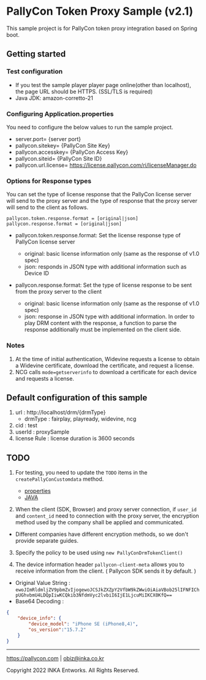 # PallyCon Token Proxy Sample (v2.1)

This sample project is for PallyCon token proxy integration based on Spring boot.

## Getting started

### Test configuration

- If you test the sample player player page online(other than localhost), the page URL should be HTTPS. (SSL/TLS is required)
- Java JDK: amazon-corretto-21

### Configuring Application.properties

You need to configure the below values to run the sample project.

- server.port= {server port}
- pallycon.sitekey= {PallyCon Site Key}
- pallycon.accesskey= {PallyCon Access Key}
- pallycon.siteid= {PallyCon Site ID}
- pallycon.url.license= https://license.pallycon.com/ri/licenseManager.do

### Options for Response types

You can set the type of license response that the PallyCon license server will send to the proxy server and the type of response that the proxy server will send to the client as follows.

```
pallycon.token.response.format = [original|json]
pallycon.response.format = [original|json]
```

- pallycon.token.response.format: Set the license response type of PallyCon license server
    - original: basic license information only (same as the response of v1.0 spec)
    - json: responds in JSON type with additional information such as Device ID

- pallycon.response.format: Set the type of license response to be sent from the proxy server to the client
    - original: basic license information only (same as the response of v1.0 spec)
    - json: response in JSON type with additional information. In order to play DRM content with the response, a function to parse the response additionally must be implemented on the client side.


### Notes
1. At the time of initial authentication, Widevine requests a license to obtain a Widevine certificate, download the certificate, and request a license.
2. NCG calls `mode=getserverinfo` to download a certificate for each device and requests a license.


## Default configuration of this sample

1. url : http://localhost/drm/{drmType}
    - drmType : fairplay, playready, widevine, ncg
2. cid : test
3. userId : proxySample
4. license Rule : license duration is 3600 seconds


## TODO

1. For testing, you need to update the `TODO` items in the `createPallyConCustomdata` method.
    - [properties](../src/main/resources/application.properties)
    - [JAVA](../src/main/java/com/pallycon/sample/service/SampleService.java)

2. When the client (SDK, Browser) and proxy server connection, if `user_id` and `content_id` need to connection with the proxy server, the encryption method used by the company shall be applied and communicated.
- Different companies have different encryption methods, so we don't provide separate guides.


3. Specify the policy to be used using `new PallyConDrmTokenClient()`

4. The device information header `pallycon-client-meta` allows you to receive information from the client. ( Pallycon SDK sends it by default. )
- Original Value String : `ewoJImRldmljZV9pbmZvIjogewoJCSJkZXZpY2VfbW9kZWwiOiAiaVBob25lIFNFIChpUGhvbmU4LDQpIiwKCQkib3NfdmVyc2lvbiI6IjE1LjcuMiIKCX0KfQ==`
- Base64 Decoding :
```JSON
{
    "device_info": {
        "device_model": "iPhone SE (iPhone8,4)",
        "os_version":"15.7.2"
    }
}
```


***

https://pallycon.com | obiz@inka.co.kr

Copyright 2022 INKA Entworks. All Rights Reserved.
